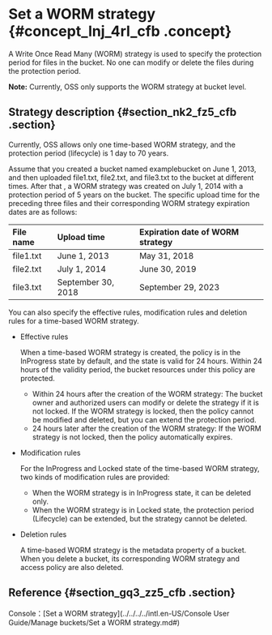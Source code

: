# Set a WORM strategy {#concept_lnj_4rl_cfb .concept}

A Write Once Read Many \(WORM\) strategy is used to specify the protection period for files in the bucket. No one can modify or delete the files during the protection period.

**Note:** Currently, OSS only supports the WORM strategy at bucket level.

## Strategy description {#section_nk2_fz5_cfb .section}

Currently, OSS allows only one time-based WORM strategy, and the protection period \(lifecycle\) is 1 day to 70 years.

Assume that you created a bucket named examplebucket on June 1, 2013, and then uploaded file1.txt, file2.txt, and file3.txt to the bucket at different times. After that , a WORM strategy was created on July 1, 2014 with a protection period of 5 years on the bucket. The specific upload time for the preceding three files and their corresponding WORM strategy expiration dates are as follows:

|File name|Upload time|Expiration date of WORM strategy|
|:--------|:----------|:-------------------------------|
|file1.txt|June 1, 2013|May 31, 2018|
|file2.txt|July 1, 2014|June 30, 2019|
|file3.txt|September 30, 2018|September 29, 2023|

You can also specify the effective rules, modification rules and deletion rules for a time-based WORM strategy.

-   Effective rules

    When a time-based WORM strategy is created, the policy is in the InProgress state by default, and the state is valid for 24 hours. Within 24 hours of the validity period, the bucket resources under this policy are protected.

    -   Within 24 hours after the creation of the WORM strategy: The bucket owner and authorized users can modify or delete the strategy if it is not locked. If the WORM strategy is locked, then the policy cannot be modified and deleted, but you can extend the protection period.
    -   24 hours later after the creation of the WORM strategy: If the WORM strategy is not locked, then the policy automatically expires.
-   Modification rules

    For the InProgress and Locked state of the time-based WORM strategy, two kinds of modification rules are provided:

    -   When the WORM strategy is in InProgress state, it can be deleted only.
    -   When the WORM strategy is in Locked state, the protection period \(Lifecycle\) can be extended, but the strategy cannot be deleted.
-   Deletion rules

    A time-based WORM strategy is the metadata property of a bucket. When you delete a bucket, its corresponding WORM strategy and access policy are also deleted.


## Reference {#section_gq3_zz5_cfb .section}

Console：[Set a WORM strategy](../../../../intl.en-US/Console User Guide/Manage buckets/Set a WORM strategy.md#)

